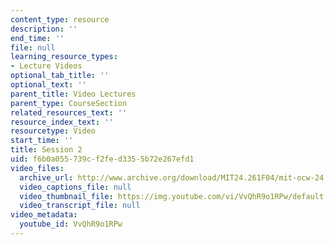 ```yaml
---
content_type: resource
description: ''
end_time: ''
file: null
learning_resource_types:
- Lecture Videos
optional_tab_title: ''
optional_text: ''
parent_title: Video Lectures
parent_type: CourseSection
related_resources_text: ''
resource_index_text: ''
resourcetype: Video
start_time: ''
title: Session 2
uid: f6b0a055-739c-f2fe-d335-5b72e267efd1
video_files:
  archive_url: http://www.archive.org/download/MIT24.261F04/mit-ocw-24.261-singer-20sep2004-220k.mp4
  video_captions_file: null
  video_thumbnail_file: https://img.youtube.com/vi/VvQhR9o1RPw/default.jpg
  video_transcript_file: null
video_metadata:
  youtube_id: VvQhR9o1RPw
---
```

